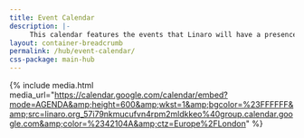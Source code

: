 ```yaml
---
title: Event Calendar
description: |-
     This calendar features the events that Linaro will have a presence at.
layout: container-breadcrumb
permalink: /hub/event-calendar/
css-package: main-hub
---
```

{% include media.html media_url="https://calendar.google.com/calendar/embed?mode=AGENDA&amp;height=600&amp;wkst=1&amp;bgcolor=%23FFFFFF&amp;src=linaro.org_57i79nkmucufvn4rpm2mldkkeo%40group.calendar.google.com&amp;color=%2342104A&amp;ctz=Europe%2FLondon" %}
